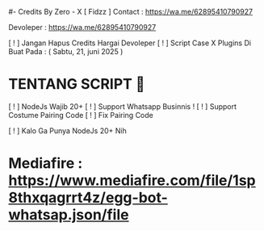   #- Credits By Zero - X [ Fidzz ]
   Contact : https://wa.me/62895410790927
   
   Devoleper : https://wa.me/62895410790927
 
   [ ! ] Jangan Hapus Credits Hargai Devoleper
   [ ! ] Script Case X Plugins Di Buat Pada :
   ( Sabtu, 21, juni 2025 )
   
   # TENTANG SCRIPT 📌
   [ ! ] NodeJs Wajib 20+
   [ ! ] Support Whatsapp Businnis !
   [ ! ] Support Costume Pairing Code
   [ ! ] Fix Pairing Code
   
   [ ! ] Kalo Ga Punya NodeJs 20+ Nih
   # Mediafire : https://www.mediafire.com/file/1sp8thxqagrrt4z/egg-bot-whatsap.json/file
